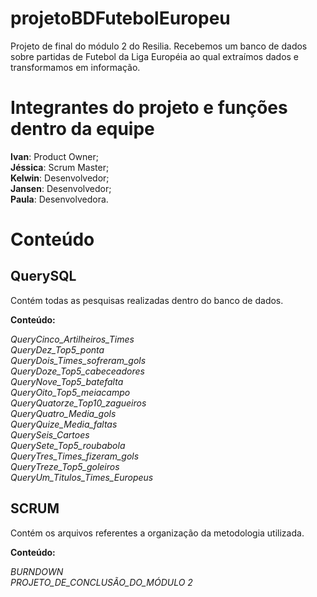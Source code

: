 # projetoBDFutebolEuropeu
Projeto de final do módulo 2 do Resilia. 
Recebemos um banco de dados sobre partidas de Futebol da Liga Européia ao qual extraímos dados e transformamos em informação.

# Integrantes do projeto e funções dentro da equipe

**Ivan**: Product Owner;<br>
**Jéssica**: Scrum Master;<br>
**Kelwin**: Desenvolvedor;<br>
**Jansen**: Desenvolvedor;<br>
**Paula**: Desenvolvedora.

# Conteúdo

## QuerySQL

Contém todas as pesquisas realizadas dentro do banco de dados.

**Conteúdo:**

*QueryCinco_Artilheiros_Times*<br>
*QueryDez_Top5_ponta*<br>
*QueryDois_Times_sofreram_gols*<br>
*QueryDoze_Top5_cabeceadores*<br>
*QueryNove_Top5_batefalta*<br>
*QueryOito_Top5_meiacampo*<br>
*QueryQuatorze_Top10_zagueiros*<br>
*QueryQuatro_Media_gols*<br>
*QueryQuize_Media_faltas*<br>
*QuerySeis_Cartoes*<br>
*QuerySete_Top5_roubabola*<br>
*QueryTres_Times_fizeram_gols*<br>
*QueryTreze_Top5_goleiros*<br>
*QueryUm_Titulos_Times_Europeus*

## SCRUM

Contém os arquivos referentes a organização da metodologia utilizada.

**Conteúdo:**

*BURNDOWN*<br>
*PROJETO_DE_CONCLUSÃO_DO_MÓDULO 2*

